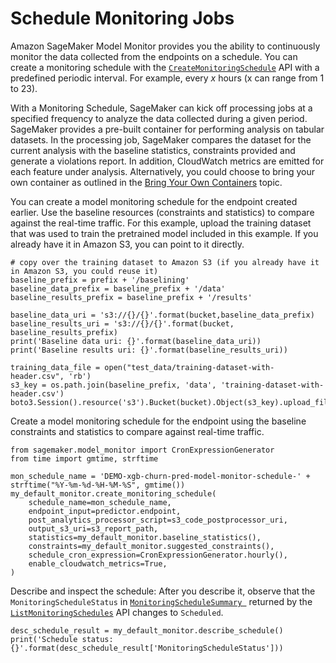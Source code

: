 # Schedule Monitoring Jobs<a name="model-monitor-scheduling"></a>

Amazon SageMaker Model Monitor provides you the ability to continuously monitor the data collected from the endpoints on a schedule\. You can create a monitoring schedule with the [ `CreateMonitoringSchedule`](https://docs.aws.amazon.com/sagemaker/latest/APIReference/API_CreateMonitoringSchedule.html) API with a predefined periodic interval\. For example, every *x* hours \(x can range from 1 to 23\)\.

With a Monitoring Schedule, SageMaker can kick off processing jobs at a specified frequency to analyze the data collected during a given period\. SageMaker provides a pre\-built container for performing analysis on tabular datasets\. In the processing job, SageMaker compares the dataset for the current analysis with the baseline statistics, constraints provided and generate a violations report\. In addition, CloudWatch metrics are emitted for each feature under analysis\. Alternatively, you could choose to bring your own container as outlined in the [Bring Your Own Containers](model-monitor-byoc-containers.md) topic\. 

You can create a model monitoring schedule for the endpoint created earlier\. Use the baseline resources \(constraints and statistics\) to compare against the real\-time traffic\. For this example, upload the training dataset that was used to train the pretrained model included in this example\. If you already have it in Amazon S3, you can point to it directly\.

```
# copy over the training dataset to Amazon S3 (if you already have it in Amazon S3, you could reuse it)
baseline_prefix = prefix + '/baselining'
baseline_data_prefix = baseline_prefix + '/data'
baseline_results_prefix = baseline_prefix + '/results'

baseline_data_uri = 's3://{}/{}'.format(bucket,baseline_data_prefix)
baseline_results_uri = 's3://{}/{}'.format(bucket, baseline_results_prefix)
print('Baseline data uri: {}'.format(baseline_data_uri))
print('Baseline results uri: {}'.format(baseline_results_uri))
```

```
training_data_file = open("test_data/training-dataset-with-header.csv", 'rb')
s3_key = os.path.join(baseline_prefix, 'data', 'training-dataset-with-header.csv')
boto3.Session().resource('s3').Bucket(bucket).Object(s3_key).upload_fileobj(training_data_file)
```

Create a model monitoring schedule for the endpoint using the baseline constraints and statistics to compare against real\-time traffic\.

```
from sagemaker.model_monitor import CronExpressionGenerator
from time import gmtime, strftime

mon_schedule_name = 'DEMO-xgb-churn-pred-model-monitor-schedule-' + strftime("%Y-%m-%d-%H-%M-%S", gmtime())
my_default_monitor.create_monitoring_schedule(
    schedule_name=mon_schedule_name,
    endpoint_input=predictor.endpoint,
    post_analytics_processor_script=s3_code_postprocessor_uri,
    output_s3_uri=s3_report_path,
    statistics=my_default_monitor.baseline_statistics(),
    constraints=my_default_monitor.suggested_constraints(),
    schedule_cron_expression=CronExpressionGenerator.hourly(),
    enable_cloudwatch_metrics=True,
)
```

Describe and inspect the schedule: After you describe it, observe that the `MonitoringScheduleStatus` in [ `MonitoringScheduleSummary `](https://docs.aws.amazon.com/sagemaker/latest/APIReference/API_MonitoringScheduleSummary.html) returned by the [ `ListMonitoringSchedules`](https://docs.aws.amazon.com/sagemaker/latest/APIReference/API_ListMonitoringSchedules.html) API changes to `Scheduled`\.

```
desc_schedule_result = my_default_monitor.describe_schedule()
print('Schedule status: {}'.format(desc_schedule_result['MonitoringScheduleStatus']))
```